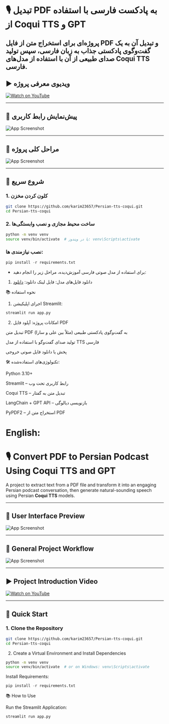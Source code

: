 # 🎙️ تبدیل PDF به پادکست فارسی با استفاده از Coqui TTS و GPT

پروژه‌ای برای استخراج متن از فایل PDF و تبدیل آن به یک گفت‌وگوی پادکستی جذاب به زبان فارسی، سپس تولید صدای طبیعی از آن با استفاده از مدل‌های **Coqui TTS** فارسی.
---
## ▶️ ویدیوی معرفی پروژه

[![Watch on YouTube](https://s21.uupload.ir/files/matgama/github/ChatGPT%20Image%20Aug%207,%202025,%2011_27_12%20PM.png)](https://youtu.be/ll7KybZZFjw)

---

## 📸 پیش‌نمایش رابط کاربری

![App Screenshot](https://s21.uupload.ir/files/matgama/github/Screenshot%20from%202025-08-07%2023-52-13.png)

---
## 📸 مراحل کلی پروژه

![App Screenshot](https://s21.uupload.ir/files/matgama/github/Untitled%20Diagram.jpg)



---

## 🚀 شروع سریع

### 1. کلون کردن مخزن
```bash
git clone https://github.com/karim23657/Persian-tts-coqui.git
cd Persian-tts-coqui
```

###  2. ساخت محیط مجازی و نصب وابستگی‌ها
```bash
python -m venv venv
source venv/bin/activate  # یا در ویندوز: venv\Scripts\activate
```
### نصب نیازمندی ها:

```python
pip install -r requirements.txt
```

- برای استفاده از مدل صوتی فارسی آموزش‌دیده، مراحل زیر را انجام دهید:

1. دانلود فایل‌های مدل:
فایل	لینک دانلود:
 [دانلود](https://github.com/karim23657/Persian-tts-coqui)

📚 نحوه استفاده
1. اجرای اپلیکیشن Streamlit:
```python
streamlit run app.py
```

2. امکانات پروژه:
آپلود فایل PDF

تبدیل متن PDF به گفت‌وگوی پادکستی طبیعی (مثلاً بین علی و سارا)

تولید صدای گفت‌وگو با استفاده از مدل TTS فارسی

پخش یا دانلود فایل صوتی خروجی

🛠️ تکنولوژی‌های استفاده‌شده:

Python 3.10+

Streamlit – رابط کاربری تحت وب

Coqui TTS – تبدیل متن به گفتار

LangChain + GPT API – بازنویسی دیالوگی

PyPDF2 – استخراج متن از PDF




# English:

# 🎙️ Convert PDF to Persian Podcast Using Coqui TTS and GPT

A project to extract text from a PDF file and transform it into an engaging Persian podcast conversation, then generate natural-sounding speech using Persian **Coqui TTS** models.

---

## 📸 User Interface Preview

![App Screenshot](https://s21.uupload.ir/files/matgama/github/Screenshot%20from%202025-08-07%2023-52-13.png)

---

## 📸 General Project Workflow

![App Screenshot](https://s21.uupload.ir/files/matgama/github/Untitled%20Diagram.jpg)

---

## ▶️ Project Introduction Video

[![Watch on YouTube](https://img.youtube.com/vi/j-tf7VyxzjY/0.jpg)](https://www.youtube.com/watch?v=j-tf7VyxzjY)

---

## 🚀 Quick Start

### 1. Clone the Repository
```bash
git clone https://github.com/karim23657/Persian-tts-coqui.git
cd Persian-tts-coqui
```
2. Create a Virtual Environment and Install Dependencies
```bash
python -m venv venv
source venv/bin/activate  # or on Windows: venv\Scripts\activate
```
Install Requirements:
```python
pip install -r requirements.txt
```
📚 How to Use

Run the Streamlit Application:
```python
streamlit run app.py
```
